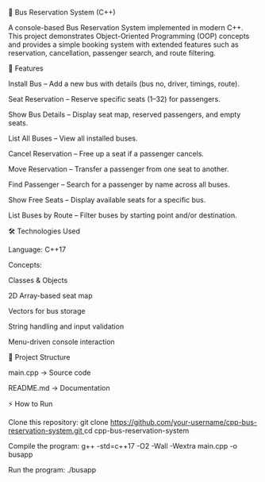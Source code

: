 🚌 Bus Reservation System (C++)

A console-based Bus Reservation System implemented in modern C++.
This project demonstrates Object-Oriented Programming (OOP) concepts and provides a simple booking system with extended features such as reservation, cancellation, passenger search, and route filtering.

🚀 Features

Install Bus – Add a new bus with details (bus no, driver, timings, route).

Seat Reservation – Reserve specific seats (1–32) for passengers.

Show Bus Details – Display seat map, reserved passengers, and empty seats.

List All Buses – View all installed buses.

Cancel Reservation – Free up a seat if a passenger cancels.

Move Reservation – Transfer a passenger from one seat to another.

Find Passenger – Search for a passenger by name across all buses.

Show Free Seats – Display available seats for a specific bus.

List Buses by Route – Filter buses by starting point and/or destination.

🛠️ Technologies Used

Language: C++17

Concepts:

Classes & Objects

2D Array-based seat map

Vectors for bus storage

String handling and input validation

Menu-driven console interaction

📂 Project Structure

main.cpp → Source code

README.md → Documentation

⚡ How to Run

Clone this repository:
git clone [https://github.com/your-username/cpp-bus-reservation-system.git
](https://github.com/Arafath-Abir/Bus-Reservation-System_CPP)
cd cpp-bus-reservation-system

Compile the program:
g++ -std=c++17 -O2 -Wall -Wextra main.cpp -o busapp

Run the program:
./busapp
